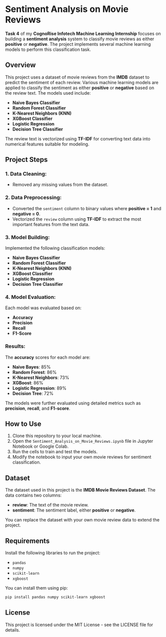 # Sentiment Analysis on Movie Reviews

**Task 4** of my **CognoRise Infotech Machine Learning Internship** focuses on building a **sentiment analysis** system to classify movie reviews as either **positive** or **negative**. The project implements several machine learning models to perform this classification task.

## Overview
This project uses a dataset of movie reviews from the **IMDB** dataset to predict the sentiment of each review. Various machine learning models are applied to classify the sentiment as either **positive** or **negative** based on the review text. The models used include:
- **Naive Bayes Classifier**
- **Random Forest Classifier**
- **K-Nearest Neighbors (KNN)**
- **XGBoost Classifier**
- **Logistic Regression**
- **Decision Tree Classifier**

The review text is vectorized using **TF-IDF** for converting text data into numerical features suitable for modeling.

## Project Steps

### 1. Data Cleaning:
- Removed any missing values from the dataset.

### 2. Data Preprocessing:
- Converted the `sentiment` column to binary values where **positive = 1** and **negative = 0**.
- Vectorized the `review` column using **TF-IDF** to extract the most important features from the text data.

### 3. Model Building:
Implemented the following classification models:
- **Naive Bayes Classifier**
- **Random Forest Classifier**
- **K-Nearest Neighbors (KNN)**
- **XGBoost Classifier**
- **Logistic Regression**
- **Decision Tree Classifier**

### 4. Model Evaluation:
Each model was evaluated based on:
- **Accuracy**
- **Precision**
- **Recall**
- **F1-Score**

### Results:
The **accuracy** scores for each model are:
- **Naive Bayes**: 85%
- **Random Forest**: 86%
- **K-Nearest Neighbors**: 73%
- **XGBoost**: 86%
- **Logistic Regression**: 89%
- **Decision Tree**: 72%

The models were further evaluated using detailed metrics such as **precision**, **recall**, and **F1-score**.

## How to Use
1. Clone this repository to your local machine.
2. Open the `Sentiment_Analysis_on_Movie_Reviews.ipynb` file in Jupyter Notebook or Google Colab.
3. Run the cells to train and test the models.
4. Modify the notebook to input your own movie reviews for sentiment classification.

## Dataset
The dataset used in this project is the **IMDB Movie Reviews Dataset**. The data contains two columns:
- **review**: The text of the movie review.
- **sentiment**: The sentiment label, either **positive** or **negative**.

You can replace the dataset with your own movie review data to extend the project.

## Requirements
Install the following libraries to run the project:
- `pandas`
- `numpy`
- `scikit-learn`
- `xgboost`

You can install them using pip:
```bash
pip install pandas numpy scikit-learn xgboost
```

## License
This project is licensed under the MIT License - see the LICENSE file for details.
